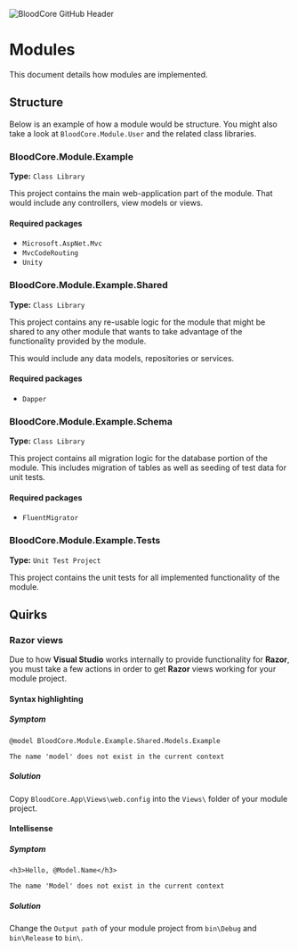 ![BloodCore GitHub Header](https://raw.githubusercontent.com/web-bloodcore/image-assets/master/github-header.png)

# Modules

This document details how modules are implemented.

## Structure

Below is an example of how a module would be structure. You might also take a look at `BloodCore.Module.User` and the related class libraries.

### BloodCore.Module.Example

**Type:** `Class Library`

This project contains the main web-application part of the module. That would include any controllers, view models or views.

#### Required packages

* `Microsoft.AspNet.Mvc`
* `MvcCodeRouting`
* `Unity`

### BloodCore.Module.Example.Shared

**Type:** `Class Library`

This project contains any re-usable logic for the module that might be shared to any other module that wants to take advantage of the functionality provided by the module.

This would include any data models, repositories or services.

#### Required packages

* `Dapper`

### BloodCore.Module.Example.Schema

**Type:** `Class Library`

This project contains all migration logic for the database portion of the module. This includes migration of tables as well as seeding of test data for unit tests.

#### Required packages

* `FluentMigrator`

### BloodCore.Module.Example.Tests

**Type:** `Unit Test Project`

This project contains the unit tests for all implemented functionality of the module.

## Quirks

### Razor views

Due to how **Visual Studio** works internally to provide functionality for **Razor**, you must take a few actions in order to get **Razor** views working for your module project.

#### Syntax highlighting

##### Symptom

    @model BloodCore.Module.Example.Shared.Models.Example
    
    The name 'model' does not exist in the current context

##### Solution

Copy `BloodCore.App\Views\web.config` into the `Views\` folder of your module project.

#### Intellisense

##### Symptom

    <h3>Hello, @Model.Name</h3>
    
    The name 'Model' does not exist in the current context

##### Solution

Change the `Output path` of your module project from `bin\Debug` and `bin\Release` to `bin\`.
